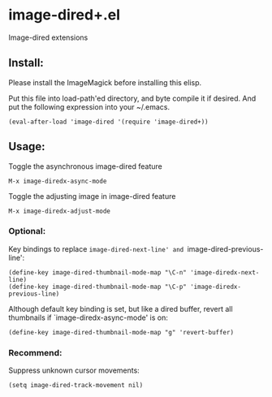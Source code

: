 # image-dired+.el

Image-dired extensions

## Install:

Please install the ImageMagick before installing this elisp.

Put this file into load-path'ed directory, and byte compile it if
desired. And put the following expression into your ~/.emacs.

    (eval-after-load 'image-dired '(require 'image-dired+))

## Usage:

Toggle the asynchronous image-dired feature

    M-x image-diredx-async-mode

Toggle the adjusting image in image-dired feature

    M-x image-diredx-adjust-mode


### Optional:

Key bindings to replace `image-dired-next-line' and `image-dired-previous-line':

    (define-key image-dired-thumbnail-mode-map "\C-n" 'image-diredx-next-line)
    (define-key image-dired-thumbnail-mode-map "\C-p" 'image-diredx-previous-line)

Although default key binding is set, but like a dired buffer, revert all thumbnails if `image-diredx-async-mode' is on:

    (define-key image-dired-thumbnail-mode-map "g" 'revert-buffer)

### Recommend:

Suppress unknown cursor movements:

    (setq image-dired-track-movement nil)


